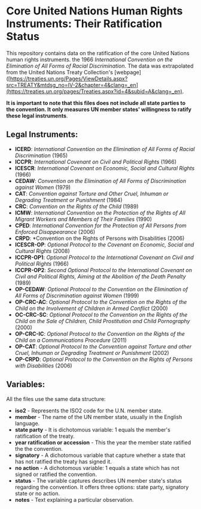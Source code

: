 # Core United Nations Human Rights Instruments: Their Ratification Status

This repository contains data on the ratification of the core United Nations human rights instruments. the 1966 *International Convention on the Elimination of All Forms of Racial Discrimination*. The data was extrapolated from the United Nations Treaty Collection's [webpage]([https://treaties.un.org/Pages/ViewDetails.aspx?src=TREATY&mtdsg_no=IV-2&chapter=4&clang=_en](https://treaties.un.org/pages/Treaties.aspx?id=4&subid=A&clang=_en). 

**It is important to note that this files does not include all state parties to the convention. It only measures UN member states' willingness to ratify these legal instruments**. 

## Legal Instruments:

- **ICERD**: *International Convention on the Elimination of All Forms of Racial Discrimination* (1965)
- **ICCPR**: *International Covenant on Civil and Political Rights* (1966)
- **ICESCR**: *International Covenant on Economic, Social and Cultural Rights* (1966)
- **CEDAW**: *Convention on the Elimination of All Forms of Discrimination against Women* (1979)
- **CAT**: *Convention against Torture and Other Cruel, Inhuman or Degrading Treatment or Punishment* (1984)
- **CRC**: *Convention on the Rights of the Child* (1989)
- **ICMW**: *International Convention on the Protection of the Rights of All Migrant Workers and Members of Their Families* (1990)
- **CPED**: *International Convention for the Protection of All Persons from Enforced Disappearance* (2006)
- **CRPD**: *Convention on the Rights of Persons with Disabilities (2006)
- **ICESCR-OP**: *Optional Protocol to the Covenant on Economic, Social and Cultural Rights* (2008)
- **ICCPR-OP1**: *Optional Protocol to the International Covenant on Civil and Political Rights* (1966)
- **ICCPR-OP2**: *Second Optional Protocol to the International Covenant on Civil and Political Rights, Aiming at the Abolition of the Death Penalty* (1989)
- **OP-CEDAW**: *Optional Protocol to the Convention on the Elimination of All Forms of Discrimination against Women* (1999)
- **OP-CRC-AC**: *Optional Protocol to the Convention on the Rights of the Child on the Involvement of Children in Armed Conflict* (2000)
- **OC-CRC-SC**: *Optional Protocol to the Convention on the Rights of the Child on the Sale of Children, Child Prostitution and Child Pornography* (2000)
- **OP-CRC-IC**: *Optional Protocol to the Convention on the Rights of the Child on a Communications Procedure* (2011)
- **OP-CAT**: *Optional Protocol to the Convention against Torture and other Cruel, Inhuman or Degrading Treatment or Punishment* (2002)
- **OP-CRPD**: *Optional Protocol to the Convention on the Rights of Persons with Disabilities* (2006)

## Variables:

All the files use the same data structure:

- **iso2** - Represents the ISO2 code for the U.N. member state.
- **member** - The name of the UN member state, usually in the English language.
- **state party** - It is dichotomous variable: 1 equals the member's ratification of the treaty.
- **year ratification or accession** - This the year the member state ratified the the convention.
- **signatory** - A dichotomous variable that capture whether a state that has not ratified the treaty has signed it.
- **no action** - A dichotomous variable: 1 equals a state which has not signed or ratified the convention.
- **status** - The variable captures describes UN member state's status regarding the convention. It offers three options: state party, signatory state or no action.
- **notes** - Text explaining a particular observation.
 

